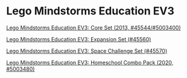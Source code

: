 # Lego Mindstorms Education EV3

[Lego Mindstorms Education EV3: Core Set (2013, #45544/#5003400)](https://education.lego.com/en-us/products/lego-mindstorms-education-ev3-core-set/5003400)

[Lego Mindstorms Education EV3: Expansion Set (#45560)](https://education.lego.com/en-us/products/lego-mindstorms-education-ev3-expansion-set/45560)

[Lego Mindstorms Education EV3: Space Challenge Set (#45570)](https://education.lego.com/en-us/products/lego-mindstorms-education-ev3-space-challenge-set/45570#product)

[Lego Mindstorms Education EV3: Homeschool Combo Pack (2020, #5003480)](https://education.lego.com/en-us/products/lego-mindstorms-education-ev3-homeschool-combo-pack/5003480)
